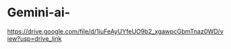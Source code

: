 # Gemini-ai-

https://drive.google.com/file/d/1iuFeAyUYfeUO9b2_xgawpcGbmTnaz0WD/view?usp=drive_link
